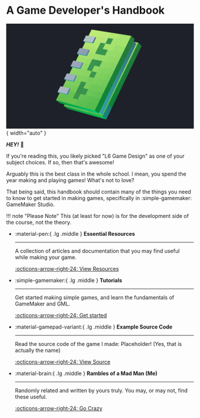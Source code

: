 # A Game Developer's Handbook

![Image title](assets/hero.png){ width="auto" }

***HEY!*** 👋

If you're reading this, you likely picked "L6 Game Design" as one of your subject choices. If so, then that's awesome!

Arguably this is the best class in the whole school.
I mean, you spend the year making and playing games!
What's not to love?

That being said, this handbook should contain many of the things you need to know to get started in making games, specifically in :simple-gamemaker: GameMaker Studio.

!!! note "Please Note"
    This (at least for now) is for the development side of the course, not the theory.

<div class="grid cards" markdown>

-   :material-pen:{ .lg .middle } **Essential Resources**
  
    ---
    A collection of articles and documentation that you may find useful while making your game.

    [:octicons-arrow-right-24: View Resources](essentials/index.md)

-   :simple-gamemaker:{ .lg .middle } **Tutorials**

    ---
    Get started making simple games, and learn the fundamentals of GameMaker and GML.

    [:octicons-arrow-right-24: Get started](tutorials/index.md)


-   :material-gamepad-variant:{ .lg .middle } **Example Source Code**
   
    ---
    Read the source code of the game I made: Placeholder! (Yes, that is actually the name)
    
    [:octicons-arrow-right-24: View Source](placeholder_source/index.md)


-   :material-brain:{ .lg .middle } **Rambles of a Mad Man (Me)**
   
    ---
    Randomly related and written by yours truly. You may, or may not, find these useful.
    
    [:octicons-arrow-right-24: Go Crazy](rambles/index.md)
</div>